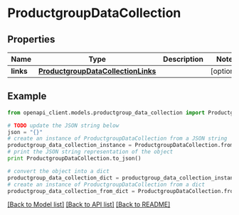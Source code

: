 # ProductgroupDataCollection


## Properties
Name | Type | Description | Notes
------------ | ------------- | ------------- | -------------
**links** | [**ProductgroupDataCollectionLinks**](ProductgroupDataCollectionLinks.md) |  | [optional] 

## Example

```python
from openapi_client.models.productgroup_data_collection import ProductgroupDataCollection

# TODO update the JSON string below
json = "{}"
# create an instance of ProductgroupDataCollection from a JSON string
productgroup_data_collection_instance = ProductgroupDataCollection.from_json(json)
# print the JSON string representation of the object
print ProductgroupDataCollection.to_json()

# convert the object into a dict
productgroup_data_collection_dict = productgroup_data_collection_instance.to_dict()
# create an instance of ProductgroupDataCollection from a dict
productgroup_data_collection_from_dict = ProductgroupDataCollection.from_dict(productgroup_data_collection_dict)
```
[[Back to Model list]](../README.md#documentation-for-models) [[Back to API list]](../README.md#documentation-for-api-endpoints) [[Back to README]](../README.md)


